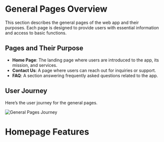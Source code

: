 # General Pages Overview

This section describes the general pages of the web app and their purposes. Each page is designed to provide users with essential information and access to basic functions.

## Pages and Their Purpose

- **Home Page**: The landing page where users are introduced to the app, its mission, and services.
- **Contact Us**: A page where users can reach out for inquiries or support.
- **FAQ**: A section answering frequently asked questions related to the app.

## User Journey

Here’s the user journey for the general pages.

![General Pages Journey](path-to-graph.png)

# Homepage Features

<!-- 
Include:
1. Details of homepage design.
2. Functionalities like navigation and map view.
3. Notes on responsive design.
-->
